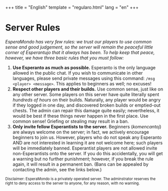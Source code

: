 +++
title = "English"
template = "regularo.html"
lang = "en"
+++

# Server Rules

_EsperaMondo has very few rules: we trust our players to use common sense and good judgement, so the server will remain the peaceful little corner of Esperantujo that it always has been.
To help keep that peace, however, we have three basic rules that you must follow:_

1.  **Use Esperanto as much as possible.**
    Esperanto is the only language allowed in the public chat.
    If you wish to communicate in other languages, please send private messages using this command: `/msg <player> <message>`.
    This applies to beginners as well; no excuses!
2.  **Respect other players and their builds.**
    Use common sense, just like on any other server.
    Some players on this server have quite literally spent _hundreds of hours_ on their builds.
    Naturally, any player would be angry if they logged in one day, and discovered broken builds or emptied-out chests.
    The admin can repair this damage quite easily; nevertheless, it would be best if these things never happen in the first place. Use common sense! Griefing or stealing may result in a ban.
3.  **Only invite fellow Esperantists to the server.**
    Beginners (_komencantoj_) are always welcome on the server; in fact, we actively encourage beginners to join us.
    However, players who do not speak any Esperanto AND are not interested in learning it are not welcome here; such players will be immediately banned.
    Esperantist players are not allowed invite non-Esperantists onto the server.
    If you do this accidentally, you will get a warning but no further punishment; however, if you break the rule again, it will result in a permanent ban.
    (Bans can be appealed by contacting the admin, see the links below.)

<small>Disclaimer: EsperaMondo is a privately operated server.
The adminstrator reserves the right to deny access to the server to anyone, for any reason, with no warning.</small>
